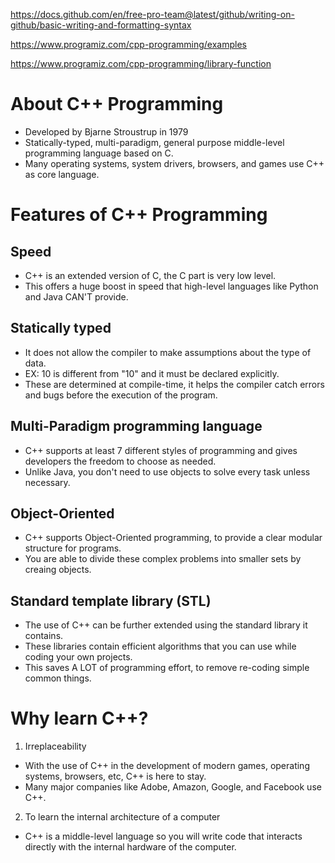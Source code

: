 https://docs.github.com/en/free-pro-team@latest/github/writing-on-github/basic-writing-and-formatting-syntax

https://www.programiz.com/cpp-programming/examples

https://www.programiz.com/cpp-programming/library-function


# About C++ Programming
- Developed by Bjarne Stroustrup in 1979
- Statically-typed, multi-paradigm, general purpose middle-level programming language based on C.
- Many operating systems, system drivers, browsers, and games use C++ as core language.

# Features of C++ Programming
## Speed
- C++ is an extended version of C, the C part is very low level. 
- This offers a huge boost in speed that high-level languages like Python and Java CAN'T provide.

## Statically typed
- It does not allow the compiler to make assumptions about the type of data.
- EX: 10 is different from "10" and it must be declared explicitly. 
- These are determined at compile-time, it helps the compiler catch errors and bugs before the execution of the program.

## Multi-Paradigm programming language
- C++ supports at least 7 different styles of programming and gives developers the freedom to choose as needed.
- Unlike Java, you don't need to use objects to solve every task unless necessary.

## Object-Oriented
- C++ supports Object-Oriented programming, to provide a clear modular structure for programs.
- You are able to divide these complex problems into smaller sets by creaing objects. 

## Standard template library (STL)
- The use of C++ can be further extended using the standard library it contains.
- These libraries contain efficient algorithms that you can use while coding your own projects. 
- This saves A LOT of programming effort, to remove re-coding simple common things. 


# Why learn C++?
1. Irreplaceability
  - With the use of C++ in the development of modern games, operating systems, browsers, etc, C++ is here to stay.
  - Many major companies like Adobe, Amazon, Google, and Facebook use C++.
2. To learn the internal architecture of a computer
  - C++ is a middle-level language so you will write code that interacts directly with the internal hardware of the computer. 
